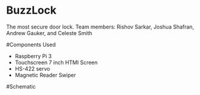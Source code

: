 # BuzzLock
The most secure door lock.
Team members: Rishov Sarkar, Joshua Shafran, Andrew Gauker, and Celeste Smith

#Components Used
 <ul>
  <li>Raspberry Pi 3</li>
  <li>Touchscreen 7 inch HTMI Screen</li>
  <li>HS-422 servo</li>
  <li>Magnetic Reader Swiper</li>
</ul> 
#Schematic
